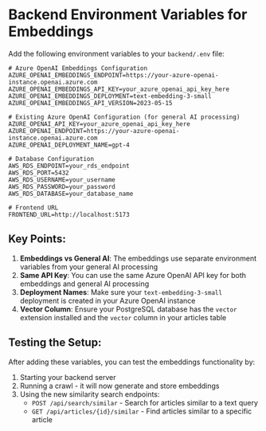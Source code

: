 # Backend Environment Variables for Embeddings

Add the following environment variables to your `backend/.env` file:

```env
# Azure OpenAI Embeddings Configuration
AZURE_OPENAI_EMBEDDINGS_ENDPOINT=https://your-azure-openai-instance.openai.azure.com
AZURE_OPENAI_EMBEDDINGS_API_KEY=your_azure_openai_api_key_here
AZURE_OPENAI_EMBEDDINGS_DEPLOYMENT=text-embedding-3-small
AZURE_OPENAI_EMBEDDINGS_API_VERSION=2023-05-15

# Existing Azure OpenAI Configuration (for general AI processing)
AZURE_OPENAI_API_KEY=your_azure_openai_api_key_here
AZURE_OPENAI_ENDPOINT=https://your-azure-openai-instance.openai.azure.com
AZURE_OPENAI_DEPLOYMENT_NAME=gpt-4

# Database Configuration
AWS_RDS_ENDPOINT=your_rds_endpoint
AWS_RDS_PORT=5432
AWS_RDS_USERNAME=your_username
AWS_RDS_PASSWORD=your_password
AWS_RDS_DATABASE=your_database_name

# Frontend URL
FRONTEND_URL=http://localhost:5173
```

## Key Points:

1. **Embeddings vs General AI**: The embeddings use separate environment variables from your general AI processing
2. **Same API Key**: You can use the same Azure OpenAI API key for both embeddings and general AI processing
3. **Deployment Names**: Make sure your `text-embedding-3-small` deployment is created in your Azure OpenAI instance
4. **Vector Column**: Ensure your PostgreSQL database has the `vector` extension installed and the `vector` column in your articles table

## Testing the Setup:

After adding these variables, you can test the embeddings functionality by:

1. Starting your backend server
2. Running a crawl - it will now generate and store embeddings
3. Using the new similarity search endpoints:
   - `POST /api/search/similar` - Search for articles similar to a text query
   - `GET /api/articles/{id}/similar` - Find articles similar to a specific article 